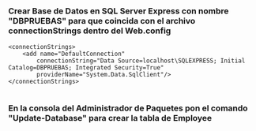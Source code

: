 ### Crear Base de Datos en SQL Server Express con nombre "DBPRUEBAS" para que coincida con el archivo connectionStrings dentro del Web.config

```		
<connectionStrings>
	<add name="DefaultConnection"
		connectionString="Data Source=localhost\SQLEXPRESS; Initial Catalog=DBPRUEBAS; Integrated Security=True"
		providerName="System.Data.SqlClient"/>	
</connectionStrings>
		
```

### En la consola del Administrador de Paquetes pon el comando "Update-Database" para crear la tabla de Employee
